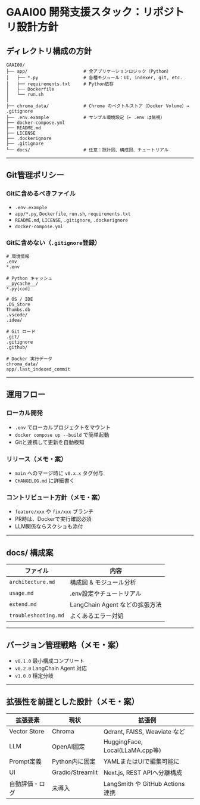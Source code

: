 # GAAI00 開発支援スタック：リポジトリ設計方針

## ディレクトリ構成の方針

```
GAAI00/
├── app/                     # 全アプリケーションロジック（Python）
│   ├── *.py                 # 各種モジュール：UI, indexer, git, etc.
│   ├── requirements.txt     # Python依存
│   ├── Dockerfile
│   └── run.sh
│
├── chroma_data/             # Chroma のベクトルストア（Docker Volume）→ .gitignore
├── .env.example             # サンプル環境設定（← .env は無視）
├── docker-compose.yml
├── README.md
├── LICENSE
├── .dockerignore
├── .gitignore
└── docs/                    # 任意：設計図、構成図、チュートリアル
```

---

## Git管理ポリシー

### Gitに含めるべきファイル

* `.env.example`
* `app/*.py`, `Dockerfile`, `run.sh`, `requirements.txt`
* `README.md`, `LICENSE`, `.gitignore`, `.dockerignore`
* `docker-compose.yml`

### Gitに含めない（`.gitignore`登録）

```
# 環境情報
.env
*.env

# Python キャッシュ
__pycache__/
*.py[cod]

# OS / IDE
.DS_Store
Thumbs.db
.vscode/
.idea/

# Git ロード
.git/
.gitignore
.github/

# Docker 実行データ
chroma_data/
app/.last_indexed_commit
```

---

## 運用フロー

### ローカル開発

* `.env` でローカルプロジェクトをマウント
* `docker compose up --build` で簡単起動
* Gitと連携して更新を自動検知

### リリース（メモ・案）

* `main` へのマージ時に `v0.x.x` タグ付与
* `CHANGELOG.md` に詳細書く

### コントリビュート方針（メモ・案）

* `feature/xxx` や `fix/xxx` ブランチ
* PR時は、Dockerで実行確認必須
* LLM関係ならスクショも添付

---

## docs/ 構成案

| ファイル                 | 内容                      |
| -------------------- | ----------------------- |
| `architecture.md`    | 構成図 & モジュール分析           |
| `usage.md`           | .env設定やチュートリアル          |
| `extend.md`          | LangChain Agent などの拡張方法 |
| `troubleshooting.md` | よくあるエラー対処               |

---

## バージョン管理戦略（メモ・案）

* `v0.1.0` 最小構成コンプリート
* `v0.2.0` LangChain Agent 対応
* `v1.0.0` 穩定分岐

---

## 拡張性を前提とした設計（メモ・案）

| 拡張要素         | 現状               | 拡張例                            |
| ------------ | ---------------- | ------------------------------ |
| Vector Store | Chroma           | Qdrant, FAISS, Weaviate など     |
| LLM          | OpenAI固定         | HuggingFace, Local(LLaMA.cpp等) |
| Prompt定義     | Python内に固定       | YAMLまたはUIで編集可能に                |
| UI           | Gradio/Streamlit | Next.js, REST APIへ分離構成         |
| 自動評価・ログ      | 未導入              | LangSmith や GitHub Actions 連携  |


